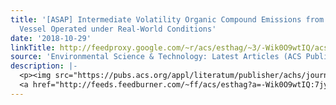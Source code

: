 ```yaml
---
title: '[ASAP] Intermediate Volatility Organic Compound Emissions from a Large Cargo
  Vessel Operated under Real-World Conditions'
date: '2018-10-29'
linkTitle: http://feedproxy.google.com/~r/acs/esthag/~3/-Wik0O9wtIQ/acs.est.8b04418
source: 'Environmental Science & Technology: Latest Articles (ACS Publications)'
description: |-
  <p><img src="https://pubs.acs.org/appl/literatum/publisher/achs/journals/content/esthag/0/esthag.ahead-of-print/acs.est.8b04418/20181029/images/medium/es-2018-04418h_0006.gif" alt="TOC Graphic"/></p><div><cite>Environmental Science & Technology</cite></div><div>DOI: 10.1021/acs.est.8b04418</div><div class="feedflare">
  <a href="http://feeds.feedburner.com/~ff/acs/esthag?a=-Wik0O9wtIQ:7jyjCTNUGj8:yIl2AUoC8zA"><img src="http://feeds.feedburner.com/~ff/acs/esthag?d=yIl2AUoC8zA" border="0"></img></a>
---
```

